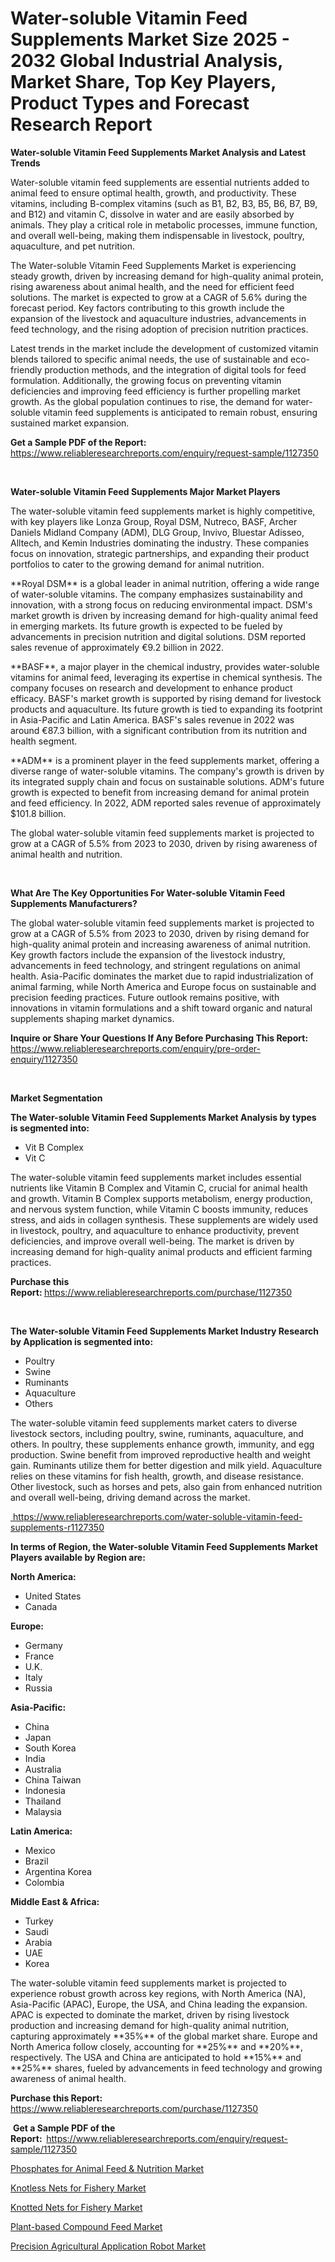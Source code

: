 <p><h1>Water-soluble Vitamin Feed Supplements Market Size 2025 - 2032 Global Industrial Analysis, Market Share, Top Key Players, Product Types and Forecast Research Report</h1></p><p><strong>Water-soluble Vitamin Feed Supplements Market Analysis and Latest Trends</strong></p>
<p><p>Water-soluble vitamin feed supplements are essential nutrients added to animal feed to ensure optimal health, growth, and productivity. These vitamins, including B-complex vitamins (such as B1, B2, B3, B5, B6, B7, B9, and B12) and vitamin C, dissolve in water and are easily absorbed by animals. They play a critical role in metabolic processes, immune function, and overall well-being, making them indispensable in livestock, poultry, aquaculture, and pet nutrition.</p><p>The Water-soluble Vitamin Feed Supplements Market is experiencing steady growth, driven by increasing demand for high-quality animal protein, rising awareness about animal health, and the need for efficient feed solutions. The market is expected to grow at a CAGR of 5.6% during the forecast period. Key factors contributing to this growth include the expansion of the livestock and aquaculture industries, advancements in feed technology, and the rising adoption of precision nutrition practices.</p><p>Latest trends in the market include the development of customized vitamin blends tailored to specific animal needs, the use of sustainable and eco-friendly production methods, and the integration of digital tools for feed formulation. Additionally, the growing focus on preventing vitamin deficiencies and improving feed efficiency is further propelling market growth. As the global population continues to rise, the demand for water-soluble vitamin feed supplements is anticipated to remain robust, ensuring sustained market expansion.</p></p>
<p><strong>Get a Sample PDF of the Report:&nbsp;</strong> <a href="https://www.reliableresearchreports.com/enquiry/request-sample/1127350?utm_campaign=9&utm_medium=2&utm_source=Github&utm_content=ia&utm_term=21012025&utm_id=water-soluble-vitamin-feed-supplements">https://www.reliableresearchreports.com/enquiry/request-sample/1127350</a></p>
<p>&nbsp;</p>
<p><strong>Water-soluble Vitamin Feed Supplements Major Market Players</strong></p>
<p><p>The water-soluble vitamin feed supplements market is highly competitive, with key players like Lonza Group, Royal DSM, Nutreco, BASF, Archer Daniels Midland Company (ADM), DLG Group, Invivo, Bluestar Adisseo, Alltech, and Kemin Industries dominating the industry. These companies focus on innovation, strategic partnerships, and expanding their product portfolios to cater to the growing demand for animal nutrition.</p><p>**Royal DSM** is a global leader in animal nutrition, offering a wide range of water-soluble vitamins. The company emphasizes sustainability and innovation, with a strong focus on reducing environmental impact. DSM's market growth is driven by increasing demand for high-quality animal feed in emerging markets. Its future growth is expected to be fueled by advancements in precision nutrition and digital solutions. DSM reported sales revenue of approximately €9.2 billion in 2022.</p><p>**BASF**, a major player in the chemical industry, provides water-soluble vitamins for animal feed, leveraging its expertise in chemical synthesis. The company focuses on research and development to enhance product efficacy. BASF's market growth is supported by rising demand for livestock products and aquaculture. Its future growth is tied to expanding its footprint in Asia-Pacific and Latin America. BASF's sales revenue in 2022 was around €87.3 billion, with a significant contribution from its nutrition and health segment.</p><p>**ADM** is a prominent player in the feed supplements market, offering a diverse range of water-soluble vitamins. The company's growth is driven by its integrated supply chain and focus on sustainable solutions. ADM's future growth is expected to benefit from increasing demand for animal protein and feed efficiency. In 2022, ADM reported sales revenue of approximately $101.8 billion.</p><p>The global water-soluble vitamin feed supplements market is projected to grow at a CAGR of 5.5% from 2023 to 2030, driven by rising awareness of animal health and nutrition.</p></p>
<p>&nbsp;</p>
<p><strong>What Are The Key Opportunities For Water-soluble Vitamin Feed Supplements Manufacturers?</strong></p>
<p><p>The global water-soluble vitamin feed supplements market is projected to grow at a CAGR of 5.5% from 2023 to 2030, driven by rising demand for high-quality animal protein and increasing awareness of animal nutrition. Key growth factors include the expansion of the livestock industry, advancements in feed technology, and stringent regulations on animal health. Asia-Pacific dominates the market due to rapid industrialization of animal farming, while North America and Europe focus on sustainable and precision feeding practices. Future outlook remains positive, with innovations in vitamin formulations and a shift toward organic and natural supplements shaping market dynamics.</p></p>
<p><strong>Inquire or Share Your Questions If Any Before Purchasing This Report:</strong> <a href="https://www.reliableresearchreports.com/enquiry/pre-order-enquiry/1127350?utm_campaign=9&utm_medium=2&utm_source=Github&utm_content=ia&utm_term=21012025&utm_id=water-soluble-vitamin-feed-supplements">https://www.reliableresearchreports.com/enquiry/pre-order-enquiry/1127350</a></p>
<p>&nbsp;</p>
<p><strong>Market Segmentation</strong></p>
<p><strong>The Water-soluble Vitamin Feed Supplements Market Analysis by types is segmented into:</strong></p>
<p><ul><li>Vit B Complex</li><li>Vit C</li></ul></p>
<p><p>The water-soluble vitamin feed supplements market includes essential nutrients like Vitamin B Complex and Vitamin C, crucial for animal health and growth. Vitamin B Complex supports metabolism, energy production, and nervous system function, while Vitamin C boosts immunity, reduces stress, and aids in collagen synthesis. These supplements are widely used in livestock, poultry, and aquaculture to enhance productivity, prevent deficiencies, and improve overall well-being. The market is driven by increasing demand for high-quality animal products and efficient farming practices.</p></p>
<p><strong>Purchase this Report:&nbsp;</strong><a href="https://www.reliableresearchreports.com/purchase/1127350?utm_campaign=9&utm_medium=2&utm_source=Github&utm_content=ia&utm_term=21012025&utm_id=water-soluble-vitamin-feed-supplements">https://www.reliableresearchreports.com/purchase/1127350</a></p>
<p>&nbsp;</p>
<p><strong>The Water-soluble Vitamin Feed Supplements Market Industry Research by Application is segmented into:</strong></p>
<p><ul><li>Poultry</li><li>Swine</li><li>Ruminants</li><li>Aquaculture</li><li>Others</li></ul></p>
<p><p>The water-soluble vitamin feed supplements market caters to diverse livestock sectors, including poultry, swine, ruminants, aquaculture, and others. In poultry, these supplements enhance growth, immunity, and egg production. Swine benefit from improved reproductive health and weight gain. Ruminants utilize them for better digestion and milk yield. Aquaculture relies on these vitamins for fish health, growth, and disease resistance. Other livestock, such as horses and pets, also gain from enhanced nutrition and overall well-being, driving demand across the market.</p></p>
<p><a href="https://www.reliableresearchreports.com/water-soluble-vitamin-feed-supplements-r1127350?utm_campaign=9&utm_medium=2&utm_source=Github&utm_content=ia&utm_term=21012025&utm_id=water-soluble-vitamin-feed-supplements">&nbsp;https://www.reliableresearchreports.com/water-soluble-vitamin-feed-supplements-r1127350</a></p>
<p><strong>In terms of Region, the Water-soluble Vitamin Feed Supplements Market Players available by Region are:</strong></p>
<p>
    <p> <strong> North America: </strong>
        <ul>
            <li>United States</li>
            <li>Canada</li>
        </ul>
        </p> 
    <p> <strong> Europe: </strong>
        <ul>
            <li>Germany</li>
            <li>France</li>
            <li>U.K.</li>
            <li>Italy</li>
            <li>Russia</li>
        </ul>
        </p> 
    <p> <strong> Asia-Pacific: </strong>
        <ul>
            <li>China</li>
            <li>Japan</li>
            <li>South Korea</li>
            <li>India</li>
            <li>Australia</li>
            <li>China Taiwan</li>
            <li>Indonesia</li>
            <li>Thailand</li>
            <li>Malaysia</li>
        </ul>
        </p> 
    <p> <strong> Latin America: </strong>
        <ul>
            <li>Mexico</li>
            <li>Brazil</li>
            <li>Argentina Korea</li>
            <li>Colombia</li>
        </ul>
        </p> 
    <p> <strong> Middle East & Africa: </strong>
        <ul>
            <li>Turkey</li>
            <li>Saudi</li>
            <li>Arabia</li>
            <li>UAE</li>
            <li>Korea</li>
        </ul>
    </p>
    </p>
<p><p>The water-soluble vitamin feed supplements market is projected to experience robust growth across key regions, with North America (NA), Asia-Pacific (APAC), Europe, the USA, and China leading the expansion. APAC is expected to dominate the market, driven by rising livestock production and increasing demand for high-quality animal nutrition, capturing approximately **35%** of the global market share. Europe and North America follow closely, accounting for **25%** and **20%**, respectively. The USA and China are anticipated to hold **15%** and **25%** shares, fueled by advancements in feed technology and growing awareness of animal health.</p></p>
<p><strong>Purchase this Report: </strong><a href="https://www.reliableresearchreports.com/purchase/1127350?utm_campaign=9&utm_medium=2&utm_source=Github&utm_content=ia&utm_term=21012025&utm_id=water-soluble-vitamin-feed-supplements">https://www.reliableresearchreports.com/purchase/1127350</a></p>
<p>&nbsp;<strong>Get a Sample PDF of the Report:&nbsp;&nbsp;</strong><a href="https://www.reliableresearchreports.com/enquiry/request-sample/1127350?utm_campaign=9&utm_medium=2&utm_source=Github&utm_content=ia&utm_term=21012025&utm_id=water-soluble-vitamin-feed-supplements">https://www.reliableresearchreports.com/enquiry/request-sample/1127350</a></p>
<p><strong></strong></p>
<p><p><a href="https://github.com/marloy8/Market-Research-Report-List-6/blob/main/phosphates-for-animal-feed-nutrition-market.md?utm_campaign=9&utm_medium=2&utm_source=Github&utm_content=ia&utm_term=21012025&utm_id=water-soluble-vitamin-feed-supplements">Phosphates for Animal Feed & Nutrition Market</a></p><p><a href="https://github.com/WashimHussain441/Market-Research-Report-List-1/blob/main/knotless-nets-for-fishery-market.md?utm_campaign=9&utm_medium=2&utm_source=Github&utm_content=ia&utm_term=21012025&utm_id=water-soluble-vitamin-feed-supplements">Knotless Nets for Fishery Market</a></p><p><a href="https://github.com/SanjidaMahmud54/Market-Research-Report-List-1/blob/main/knotted-nets-for-fishery-market.md?utm_campaign=9&utm_medium=2&utm_source=Github&utm_content=ia&utm_term=21012025&utm_id=water-soluble-vitamin-feed-supplements">Knotted Nets for Fishery Market</a></p><p><a href="https://github.com/manesros8/Market-Research-Report-List-1/blob/main/plant-based-compound-feed-market.md?utm_campaign=9&utm_medium=2&utm_source=Github&utm_content=ia&utm_term=21012025&utm_id=water-soluble-vitamin-feed-supplements">Plant-based Compound Feed Market</a></p><p><a href="https://github.com/hgf64gh/Market-Research-Report-List-1/blob/main/precision-agricultural-application-robot-market.md?utm_campaign=9&utm_medium=2&utm_source=Github&utm_content=ia&utm_term=21012025&utm_id=water-soluble-vitamin-feed-supplements">Precision Agricultural Application Robot Market</a></p></p>